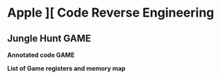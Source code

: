 # Apple ][ Code Reverse Engineering 
## Jungle Hunt GAME

**Annotated code GAME**

**List of Game registers and memory map**